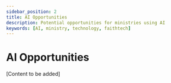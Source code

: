 ```yaml
---
sidebar_position: 2
title: AI Opportunities
description: Potential opportunities for ministries using AI
keywords: [AI, ministry, technology, faithtech]
---
```


# AI Opportunities

[Content to be added]
